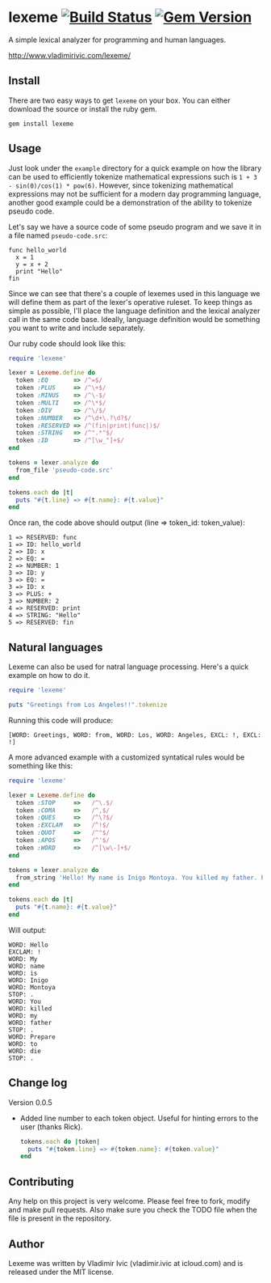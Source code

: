 lexeme   [![Build Status](https://travis-ci.org/mancmelou/lexeme.png)](https://travis-ci.org/mancmelou/lexeme) [![Gem Version](https://badge.fury.io/rb/lexeme.png)](http://badge.fury.io/rb/lexeme)
======
A simple lexical analyzer for programming and human languages.

http://www.vladimirivic.com/lexeme/

Install
-------
There are two easy ways to get `lexeme` on your box. You can either download the source or install the ruby gem. 

    gem install lexeme
    
Usage
-----
Just look under the `example` directory for a quick example on how the library can be used to efficiently 
tokenize mathematical expressions such is `1 + 3 - sin(0)/cos(1) * pow(6)`. However, since tokenizing 
mathematical expressions may not be sufficient for a modern day programming language, another good example
could be a demonstration of the ability to tokenize pseudo code.

Let's say we have a source code of some pseudo program and we save it in a file named `pseudo-code.src`:

    func hello_world
      x = 1
      y = x + 2
      print "Hello"
    fin

Since we can see that there's a couple of lexemes used in this language we will define them as part 
of the lexer's operative ruleset. To keep things as simple as possible, I'll place
the language definition and the lexical analyzer call in the same code base. 
Ideally, language definition would be something you want to write and include separately. 

Our ruby code should look like this:

```ruby
require 'lexeme'

lexer = Lexeme.define do
  token :EQ       => /^=$/
  token :PLUS     => /^\+$/
  token :MINUS    => /^\-$/
  token :MULTI    => /^\*$/
  token :DIV      => /^\/$/
  token :NUMBER   => /^\d+\.?\d?$/
  token :RESERVED => /^(fin|print|func|)$/
  token :STRING   => /^".*"$/
  token :ID       => /^[\w_"]+$/ 
end

tokens = lexer.analyze do 
  from_file 'pseudo-code.src'
end

tokens.each do |t|
  puts "#{t.line} => #{t.name}: #{t.value}"
end
```

Once ran, the code above should output (line => token_id: token_value):

    1 => RESERVED: func
    1 => ID: hello_world
    2 => ID: x
    2 => EQ: =
    2 => NUMBER: 1
    3 => ID: y
    3 => EQ: =
    3 => ID: x
    3 => PLUS: +
    3 => NUMBER: 2
    4 => RESERVED: print
    4 => STRING: "Hello"
    5 => RESERVED: fin

Natural languages
-----------------
Lexeme can also be used for natral language processing. Here's a quick example on how to do it.

```ruby
require 'lexeme'

puts "Greetings from Los Angeles!!".tokenize
```

Running this code will produce:

    [WORD: Greetings, WORD: from, WORD: Los, WORD: Angeles, EXCL: !, EXCL: !]

A more advanced example with a customized syntatical rules would be something like this:

```ruby
require 'lexeme'

lexer = Lexeme.define do
  token :STOP     =>   /^\.$/
  token :COMA     =>   /^,$/
  token :QUES     =>   /^\?$/
  token :EXCLAM   =>   /^!$/
  token :QUOT     =>   /^"$/
  token :APOS     =>   /^'$/
  token :WORD     =>   /^[\w\-]+$/
end 

tokens = lexer.analyze do
  from_string 'Hello! My name is Inigo Montoya. You killed my father. Prepare to die.'
end

tokens.each do |t|
  puts "#{t.name}: #{t.value}"
end
```

Will output: 

    WORD: Hello
    EXCLAM: !
    WORD: My
    WORD: name
    WORD: is
    WORD: Inigo
    WORD: Montoya
    STOP: .
    WORD: You
    WORD: killed
    WORD: my
    WORD: father
    STOP: .
    WORD: Prepare
    WORD: to
    WORD: die
    STOP: .

Change log
----------
Version 0.0.5
- Added line number to each token object. Useful for hinting errors to the user (thanks Rick).
    
    ```ruby 
    tokens.each do |token|
      puts "#{token.line} => #{token.name}: #{token.value}"
    end
    ```

Contributing
------------
Any help on this project is very welcome. Please feel free to fork, modify and 
make pull requests. Also make sure you check the TODO file when the file is present in the repository. 

Author
------
Lexeme was written by Vladimir Ivic (vladimir.ivic at icloud.com) and is
released under the MIT license.
